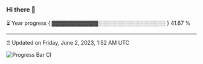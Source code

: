 ### Hi there 👋

⏳ Year progress { ▓▓▓▓▓▓▓▓▓▓▓▓░░░░░░░░░░░░░░░░░░ } 41.67 %

---

⏰ Updated on Friday, June 2, 2023, 1:52 AM UTC

![Progress Bar CI](https://github.com/arthurbuhl/arthurbuhl/workflows/Progress%20Bar%20CI/badge.svg)
